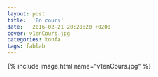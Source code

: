 ```yaml
---
layout: post
title:  'En cours'
date:   2016-02-21 20:20:20 +0200
cover: v1enCours.jpg
categories: tonfa
tags: fablab
---
```


{% include image.html name="v1enCours.jpg" %}